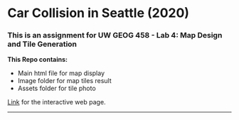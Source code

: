 # Car Collision in Seattle (2020)

### This is an assignment for UW GEOG 458 - Lab 4: Map Design and Tile Generation

**This Repo contains:**
* Main html file for map display
* Image folder for map tiles result
* Assets folder for tile photo

[Link]("https://jinh48.github.io/car-collision-2020/index.html") for the interactive web page.
____________________________________________________________________________________________________________________________________________________________________

